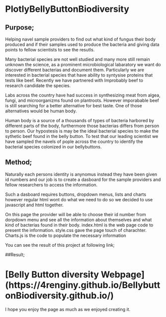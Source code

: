 # PlotlyBellyButtonBiodiversity

## Purpose;

Helping navel sample providers to find out what kind of fungus their body produced and if their samples used to produce the bacteria and giving data points to fellow scientists to see the resutls.

Many bacterial species are not well studied and many more still remain unknown the science,  as a prominent microbiological labaratory we want do discover different bacterias and document them. Particularly we are interested in bacterial species that have ability to syntysise proteins that tests like beef. Recently we have partnered with Improbably beef to research candidate the species. 
 
Labs across the country have had success in synthesizing meat from algea, fungi, and microorganizms found on plantroots. However imporabable beef is still searching for a better alternative for best taste. One of those alternatives would be human body.
 
 
Human body is a source of a thousands of types of bacteria harbored by different parts of the body, furthermore those bacterias differs from person to person. Our hypostesis is may be the ideal bacterial species to make the sythetic beef found in the belly button. To test that our leading scientist we have sampled the navels of pople across the country to identify the bacterial species colonized in our bellybuttons.

## Method;

 Naturally each persons identity is anynomus instead they have been given id numbers and our job is to create a dasboard for the sample providers and fellow researchers to access   the information. 
 
 Such a dasboard requires buttons, dropdown menus, lists and charts however regular html wont do what we need to do so we decided to use javascript and html together.
 
 On this page the provider will be able to choose their id number from dorpdown menu and see all the information about themselves and what kind of bacterias found in their          body. 
       index.html is the web page code to present the information.
       style.css gave the page touch of charachter.
       Charts.js is the code to populate the necessary information
 
 You can see the result of this project at following link;
 
 ##Result;
 
 <h1>
[Belly Button diversity Webpage](https://4renginy.github.io/BellybuttonBiodiversity.github.io/)
 </h1>
 
 I hope you enjoy the page as much as we enjoyed creating it.


